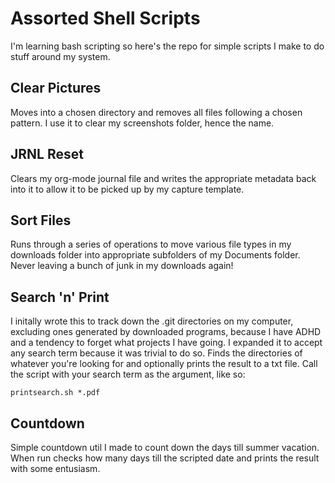 # Assorted Shell Scripts
I'm learning bash scripting so here's the repo for simple scripts I make to do stuff around my system.

## Clear Pictures
Moves into a chosen directory and removes all files following a chosen pattern. I use it to clear my screenshots folder, hence the name.

## JRNL Reset
Clears my org-mode journal file and writes the appropriate metadata back into it to allow it to be picked up by my capture template.

## Sort Files
Runs through a series of operations to move various file types in my downloads folder into appropriate subfolders of my Documents folder. Never leaving a bunch of junk in my downloads again!

## Search 'n' Print
I initally wrote this to track down the .git directories on my computer, excluding ones generated by downloaded programs, because I have ADHD and a tendency to forget what projects I have going. I expanded it to accept any search term because it was trivial to do so. Finds the directories of whatever you're looking for and optionally prints the result to a txt file. Call the script with your search term as the argument, like so:
```
printsearch.sh *.pdf
```

## Countdown
Simple countdown util I made to count down the days till summer vacation. When run checks how many days till the scripted date and prints the result with some entusiasm.
